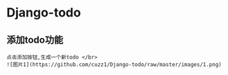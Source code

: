 # Django-todo

## 添加todo功能
    点击添加按钮,生成一个新todo </br>
    ![图片1](https://github.com/cuzz1/Django-todo/raw/master/images/1.png)
